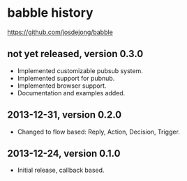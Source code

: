# babble history
https://github.com/josdejong/babble


## not yet released, version 0.3.0

- Implemented customizable pubsub system.
- Implemented support for pubnub.
- Implemented browser support.
- Documentation and examples added.


## 2013-12-31, version 0.2.0

- Changed to flow based: Reply, Action, Decision, Trigger.


## 2013-12-24, version 0.1.0

- Initial release, callback based.